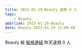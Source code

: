 ```yaml
---
title: 2023-01-29-Beauty 違規 0 人
tags:
    - Beauty
abbrlink: 2023-01-29-Beauty
date: Beauty-2023-01-29 12:00:00
---
```

Beauty 板 [板規連結](https://www.ptt.cc/bbs/Beauty/M.1630069980.A.84B.html)
昨天違規 0 人
